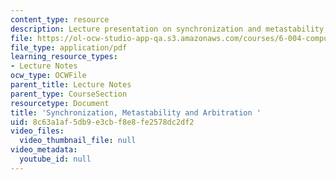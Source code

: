 ```yaml
---
content_type: resource
description: Lecture presentation on synchronization and metastability, and arbitration.
file: https://ol-ocw-studio-app-qa.s3.amazonaws.com/courses/6-004-computation-structures-spring-2009/8c63a1af5db9e3cbf8e8fe2578dc2df2_MIT6_004s09_lec07.pdf
file_type: application/pdf
learning_resource_types:
- Lecture Notes
ocw_type: OCWFile
parent_title: Lecture Notes
parent_type: CourseSection
resourcetype: Document
title: 'Synchronization, Metastability and Arbitration '
uid: 8c63a1af-5db9-e3cb-f8e8-fe2578dc2df2
video_files:
  video_thumbnail_file: null
video_metadata:
  youtube_id: null
---
```


